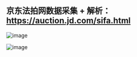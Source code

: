 ## 京东法拍网数据采集 + 解析：https://auction.jd.com/sifa.html


![image](https://github.com/wu50416/spider_projects/assets/103317042/d62270d9-f1a4-4ca8-b822-7f3dcc7a8b2f)


![image](https://github.com/wu50416/spider_projects/assets/103317042/26240bba-6459-45e1-84d4-aefb85ec5402)

